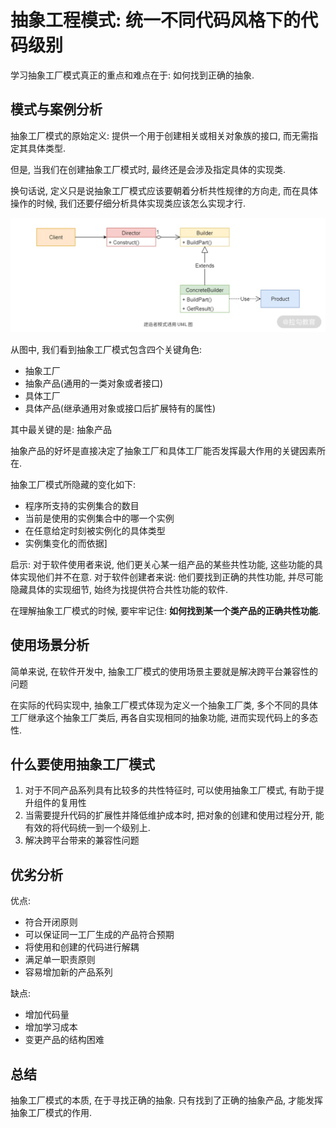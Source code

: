 # 抽象工程模式: 统一不同代码风格下的代码级别

学习抽象工厂模式真正的重点和难点在于: 如何找到正确的抽象.

## 模式与案例分析

抽象工厂模式的原始定义: 提供一个用于创建相关或相关对象族的接口, 而无需指定其具体类型.

但是, 当我们在创建抽象工厂模式时, 最终还是会涉及指定具体的实现类.

换句话说, 定义只是说抽象工厂模式应该要朝着分析共性规律的方向走, 而在具体操作的时候, 我们还要仔细分析具体实现类应该怎么实现才行.

![](./image/Cgp9HWCaW2OAYlzHAADXaDdFHb8485.png)

从图中, 我们看到抽象工厂模式包含四个关键角色:

- 抽象工厂
- 抽象产品(通用的一类对象或者接口)
- 具体工厂
- 具体产品(继承通用对象或接口后扩展特有的属性)

其中最关键的是: 抽象产品

抽象产品的好坏是直接决定了抽象工厂和具体工厂能否发挥最大作用的关键因素所在.

抽象工厂模式所隐藏的变化如下:

- 程序所支持的实例集合的数目
- 当前是使用的实例集合中的哪一个实例
- 在任意给定时刻被实例化的具体类型
- 实例集变化的而依据]

启示: 对于软件使用者来说, 他们更关心某一组产品的某些共性功能, 这些功能的具体实现他们并不在意. 对于软件创建者来说: 他们要找到正确的共性功能, 并尽可能隐藏具体的实现细节, 始终为找提供符合共性功能的软件. 

在理解抽象工厂模式的时候, 要牢牢记住: **如何找到某一个类产品的正确共性功能**.

## 使用场景分析

简单来说, 在软件开发中, 抽象工厂模式的使用场景主要就是解决跨平台兼容性的问题

在实际的代码实现中, 抽象工厂模式体现为定义一个抽象工厂类, 多个不同的具体工厂继承这个抽象工厂类后, 再各自实现相同的抽象功能, 进而实现代码上的多态性.

## 什么要使用抽象工厂模式

1. 对于不同产品系列具有比较多的共性特征时, 可以使用抽象工厂模式, 有助于提升组件的复用性
2. 当需要提升代码的扩展性并降低维护成本时, 把对象的创建和使用过程分开, 能有效的将代码统一到一个级别上. 
3. 解决跨平台带来的兼容性问题

## 优劣分析

优点:

- 符合开闭原则
- 可以保证同一工厂生成的产品符合预期
- 将使用和创建的代码进行解耦
- 满足单一职责原则
- 容易增加新的产品系列

缺点:

- 增加代码量
- 增加学习成本
- 变更产品的结构困难


## 总结

抽象工厂模式的本质, 在于寻找正确的抽象. 只有找到了正确的抽象产品, 才能发挥抽象工厂模式的作用.


